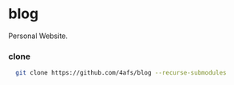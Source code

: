 # blog
Personal Website.

### clone
```bash
  git clone https://github.com/4afs/blog --recurse-submodules
```

